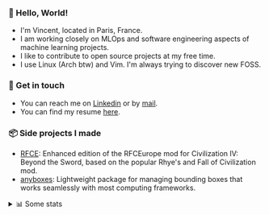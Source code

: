 ### 👋 Hello, World!

- I'm Vincent, located in Paris, France.
- I am working closely on MLOps and software engineering aspects of machine learning projects.
- I like to contribute to open source projects at my free time.
- I use Linux (Arch btw) and Vim. I'm always trying to discover new FOSS.

### 🔗 Get in touch

- You can reach me on [Linkedin](https://www.linkedin.com/in/vincent-duchauffour-3a9641155/) or by [mail](mailto:vincent.duchauffour@proton.me).
- You can find my resume [here](https://raw.githubusercontent.com/VDuchauffour/resume/main/resume.pdf).

### 📦 Side projects I made

- [RFCE](https://github.com/VDuchauffour/RFCEurope): Enhanced edition of the RFCEurope mod for Civilization IV: Beyond the Sword, based on the popular Rhye's and Fall of Civilization mod. 
- [anyboxes](https://github.com/VDuchauffour/anyboxes): Lightweight package for managing bounding boxes that works seamlessly with most computing frameworks. 

<details><summary>📊 Some stats</summary>  
  
<p align="center">
  <img alt="VDuchauffour's github stats" src="https://github-readme-stats.vercel.app/api?username=VDuchauffour&include_all_commits=true&show_icons=true&theme=react"/>
  <br />
  <img alt="VDuchauffour's streak stats" src="https://streak-stats.demolab.com?user=VDuchauffour&theme=react"/>
  <br />
  <img alt="VDuchauffour's language stats" src="https://github-readme-stats.vercel.app/api/top-langs/?username=VDuchauffour&count_private=true&include_all_commits=true&show_icons=true&layout=compact&theme=react"/>
  <!--   <br />
  <img alt="VDuchauffour's Wakatime stats" src="https://github-readme-stats.vercel.app/api/wakatime?username=VDuchauffour&theme=react"/> -->
</p>

#### 🧭 Wakatime stats
<!--START_SECTION:waka-->
![Code Time](http://img.shields.io/badge/Code%20Time-2%2C239%20hrs%202%20mins-blue)

![Lines of code](https://img.shields.io/badge/From%20Hello%20World%20I%27ve%20Written-5.0%20million%20lines%20of%20code-blue)

**🐱 My GitHub Data** 

> 📦 988.8 kB Used in GitHub's Storage 
 > 
> 🏆 793 Contributions in the Year 2024
 > 
> 🚫 Not Opted to Hire
 > 
> 📜 9 Public Repositories 
 > 
> 🔑 2 Private Repositories 
 > 
**I'm an Early 🐤** 

```text
🌞 Morning                447 commits         ██░░░░░░░░░░░░░░░░░░░░░░░   07.38 % 
🌆 Daytime                3482 commits        ██████████████░░░░░░░░░░░   57.45 % 
🌃 Evening                1723 commits        ███████░░░░░░░░░░░░░░░░░░   28.43 % 
🌙 Night                  409 commits         ██░░░░░░░░░░░░░░░░░░░░░░░   06.75 % 
```
📅 **I'm Most Productive on Monday** 

```text
Monday                   1426 commits        ██████░░░░░░░░░░░░░░░░░░░   23.53 % 
Tuesday                  1250 commits        █████░░░░░░░░░░░░░░░░░░░░   20.62 % 
Wednesday                928 commits         ████░░░░░░░░░░░░░░░░░░░░░   15.31 % 
Thursday                 1109 commits        █████░░░░░░░░░░░░░░░░░░░░   18.30 % 
Friday                   943 commits         ████░░░░░░░░░░░░░░░░░░░░░   15.56 % 
Saturday                 106 commits         ░░░░░░░░░░░░░░░░░░░░░░░░░   01.75 % 
Sunday                   299 commits         █░░░░░░░░░░░░░░░░░░░░░░░░   04.93 % 
```


📊 **This Week I Spent My Time On** 

```text
💬 Programming Languages: 
C++                      12 hrs 3 mins       ███████████░░░░░░░░░░░░░░   43.09 % 
Python                   11 hrs 8 mins       ██████████░░░░░░░░░░░░░░░   39.80 % 
YAML                     2 hrs 40 mins       ██░░░░░░░░░░░░░░░░░░░░░░░   09.54 % 
Bash                     45 mins             █░░░░░░░░░░░░░░░░░░░░░░░░   02.71 % 
Other                    39 mins             █░░░░░░░░░░░░░░░░░░░░░░░░   02.36 % 
```


 Last Updated on 03/10/2024 00:49:27 UTC
<!--END_SECTION:waka-->
</details>
